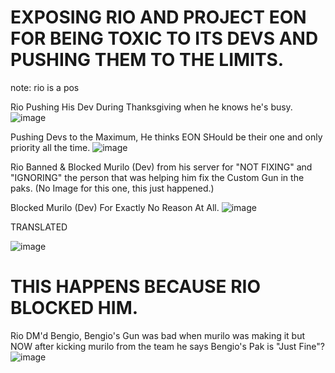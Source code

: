# EXPOSING RIO AND PROJECT EON FOR BEING TOXIC TO ITS DEVS AND PUSHING THEM TO THE LIMITS.
note: rio is a pos

Rio Pushing His Dev During Thanksgiving when he knows he's busy.
![image](https://github.com/user-attachments/assets/4421ffb3-7db4-4dbe-a663-6150bf6ecd24)

Pushing Devs to the Maximum, He thinks EON SHould be their one and only priority all the time.
![image](https://github.com/user-attachments/assets/485f3324-29a3-4bb4-9bfe-817509638074)

Rio Banned & Blocked Murilo (Dev) from his server for "NOT FIXING" and "IGNORING" the person that was helping him fix the Custom Gun in the paks.
(No Image for this one, this just happened.)

Blocked Murilo (Dev) For Exactly No Reason At All.
![image](https://github.com/user-attachments/assets/aaf12eb8-2587-45bb-a8d2-04c4639d07b5) 

TRANSLATED

![image](https://github.com/user-attachments/assets/de0743e8-4b04-4d8a-a96b-92af03645adb)

# THIS HAPPENS BECAUSE RIO BLOCKED HIM.

Rio DM'd Bengio, Bengio's Gun was bad when murilo was making it but NOW after kicking murilo from the team he says Bengio's Pak is "Just Fine"?
![image](https://github.com/user-attachments/assets/33b5946a-b243-443a-b4e5-52e66d4721a2)

